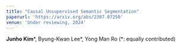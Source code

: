 ```yaml
---
title: "Causal Unsupervised Semantic Segmentation"
paperurl: 'https://arxiv.org/abs/2307.07250'
venue: 'Under reviewing, 2024'
---
```

**Junho Kim**\*, Byung-Kwan Lee\*, Yong Man Ro (*: equally contributed)
